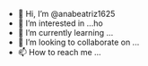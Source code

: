 - 👋 Hi, I’m @anabeatriz1625
- 👀 I’m interested in ...ho
- 🌱 I’m currently learning ...
- 💞️ I’m looking to collaborate on ...
- 📫 How to reach me ...

<!---
anabeatriz1625/anabeatriz1625 is a ✨ special ✨ repository because its `README.md` (this file) appears on your GitHub profile.
You can click the Preview link to take a look at your changes.
--->

